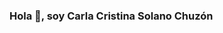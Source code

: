 ###  Hola 👋, soy Carla Cristina Solano Chuzón

<!--
Estudiante de Ingeniería de Sistemas, me encanta mucho el Desarrollo Web

- 🌱 I’m currently learning  desarrollo web.
- 💬 Ask me about  conecptos básicos de desarrollo web.

